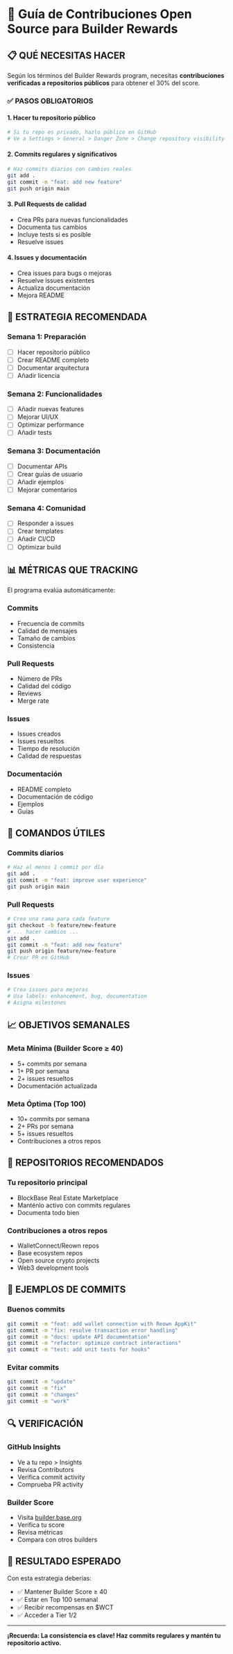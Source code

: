 # 🔧 Guía de Contribuciones Open Source para Builder Rewards

## 📋 **QUÉ NECESITAS HACER**

Según los términos del Builder Rewards program, necesitas **contribuciones verificadas a repositorios públicos** para obtener el 30% del score.

### ✅ **PASOS OBLIGATORIOS**

#### 1. **Hacer tu repositorio público**
```bash
# Si tu repo es privado, hazlo público en GitHub
# Ve a Settings > General > Danger Zone > Change repository visibility
```

#### 2. **Commits regulares y significativos**
```bash
# Haz commits diarios con cambios reales
git add .
git commit -m "feat: add new feature"
git push origin main
```

#### 3. **Pull Requests de calidad**
- Crea PRs para nuevas funcionalidades
- Documenta tus cambios
- Incluye tests si es posible
- Resuelve issues

#### 4. **Issues y documentación**
- Crea issues para bugs o mejoras
- Resuelve issues existentes
- Actualiza documentación
- Mejora README

## 🎯 **ESTRATEGIA RECOMENDADA**

### **Semana 1: Preparación**
- [ ] Hacer repositorio público
- [ ] Crear README completo
- [ ] Documentar arquitectura
- [ ] Añadir licencia

### **Semana 2: Funcionalidades**
- [ ] Añadir nuevas features
- [ ] Mejorar UI/UX
- [ ] Optimizar performance
- [ ] Añadir tests

### **Semana 3: Documentación**
- [ ] Documentar APIs
- [ ] Crear guías de usuario
- [ ] Añadir ejemplos
- [ ] Mejorar comentarios

### **Semana 4: Comunidad**
- [ ] Responder a issues
- [ ] Crear templates
- [ ] Añadir CI/CD
- [ ] Optimizar build

## 📊 **MÉTRICAS QUE TRACKING**

El programa evalúa automáticamente:

### **Commits**
- Frecuencia de commits
- Calidad de mensajes
- Tamaño de cambios
- Consistencia

### **Pull Requests**
- Número de PRs
- Calidad del código
- Reviews
- Merge rate

### **Issues**
- Issues creados
- Issues resueltos
- Tiempo de resolución
- Calidad de respuestas

### **Documentación**
- README completo
- Documentación de código
- Ejemplos
- Guías

## 🚀 **COMANDOS ÚTILES**

### **Commits diarios**
```bash
# Haz al menos 1 commit por día
git add .
git commit -m "feat: improve user experience"
git push origin main
```

### **Pull Requests**
```bash
# Crea una rama para cada feature
git checkout -b feature/new-feature
# ... hacer cambios ...
git add .
git commit -m "feat: add new feature"
git push origin feature/new-feature
# Crear PR en GitHub
```

### **Issues**
```bash
# Crea issues para mejoras
# Usa labels: enhancement, bug, documentation
# Asigna milestones
```

## 📈 **OBJETIVOS SEMANALES**

### **Meta Mínima (Builder Score ≥ 40)**
- 5+ commits por semana
- 1+ PR por semana
- 2+ issues resueltos
- Documentación actualizada

### **Meta Óptima (Top 100)**
- 10+ commits por semana
- 2+ PRs por semana
- 5+ issues resueltos
- Contribuciones a otros repos

## 🎯 **REPOSITORIOS RECOMENDADOS**

### **Tu repositorio principal**
- BlockBase Real Estate Marketplace
- Manténlo activo con commits regulares
- Documenta todo bien

### **Contribuciones a otros repos**
- WalletConnect/Reown repos
- Base ecosystem repos
- Open source crypto projects
- Web3 development tools

## 📝 **EJEMPLOS DE COMMITS**

### **Buenos commits**
```bash
git commit -m "feat: add wallet connection with Reown AppKit"
git commit -m "fix: resolve transaction error handling"
git commit -m "docs: update API documentation"
git commit -m "refactor: optimize contract interactions"
git commit -m "test: add unit tests for hooks"
```

### **Evitar commits**
```bash
git commit -m "update"
git commit -m "fix"
git commit -m "changes"
git commit -m "work"
```

## 🔍 **VERIFICACIÓN**

### **GitHub Insights**
- Ve a tu repo > Insights
- Revisa Contributors
- Verifica commit activity
- Comprueba PR activity

### **Builder Score**
- Visita [builder.base.org](https://builder.base.org)
- Verifica tu score
- Revisa métricas
- Compara con otros builders

## 🎯 **RESULTADO ESPERADO**

Con esta estrategia deberías:
- ✅ Mantener Builder Score ≥ 40
- ✅ Estar en Top 100 semanal
- ✅ Recibir recompensas en $WCT
- ✅ Acceder a Tier 1/2

---

**¡Recuerda: La consistencia es clave! Haz commits regulares y mantén tu repositorio activo.**

